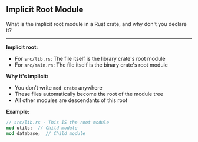 ## Implicit Root Module

What is the implicit root module in a Rust crate, and why don't you declare it?

---

**Implicit root:**
- For `src/lib.rs`: The file itself is the library crate's root module
- For `src/main.rs`: The file itself is the binary crate's root module

**Why it's implicit:**
- You don't write `mod crate` anywhere
- These files automatically become the root of the module tree
- All other modules are descendants of this root

**Example:**
```rust
// src/lib.rs - This IS the root module
mod utils;  // Child module
mod database;  // Child module
```

